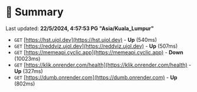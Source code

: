 # 📖 Summary
Last updated: **22/5/2024, 4:57:53 PG "Asia/Kuala_Lumpur"**

- `GET` [https://hst.ujol.dev](https://hst.ujol.dev) - **Up** (540ms)
- `GET` [https://reddviz.ujol.dev](https://reddviz.ujol.dev) - **Up** (507ms)
- `GET` [https://memeapi.cyclic.app](https://memeapi.cyclic.app) - **Down** (10023ms)
- `GET` [https://klik.onrender.com/health](https://klik.onrender.com/health) - **Up** (327ms)
- `GET` [https://dumb.onrender.com](https://dumb.onrender.com) - **Up** (802ms)
